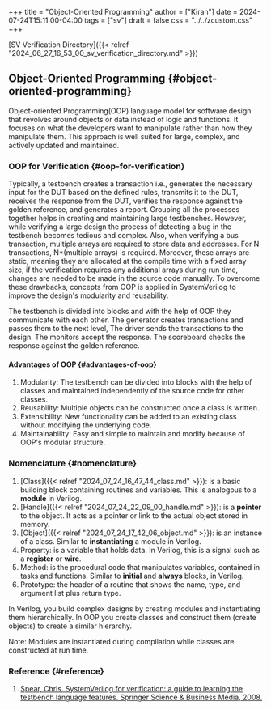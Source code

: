 +++
title = "Object-Oriented Programming"
author = ["Kiran"]
date = 2024-07-24T15:11:00-04:00
tags = ["sv"]
draft = false
css = "../../zcustom.css"
+++

[SV Verification Directory]({{< relref "2024_06_27_16_53_00_sv_verification_directory.md" >}})


## Object-Oriented Programming {#object-oriented-programming}

Object-oriented Programming(OOP) language model for software design that revolves around objects or data instead of logic and functions. It focuses on what the developers want to manipulate rather than how they manipulate them. This approach is well suited for large, complex, and actively updated and maintained.


### OOP for Verification {#oop-for-verification}

Typically, a testbench creates a transaction i.e., generates the necessary input for the DUT based on the defined rules, transmits it to the DUT, receives the response from the DUT, verifies the response against the golden reference, and generates a report. Grouping all the processes together helps in creating and maintaining large testbenches. However, while verifying a large design the process of detecting a bug in the testbench becomes tedious and complex. Also, when verifying a bus transaction, multiple arrays are required to store data and addresses. For N transactions, N\*(multiple arrays) is required. Moreover, these arrays are static, meaning they are allocated at the compile time with a fixed array size, if the verification requires any additional arrays during run time, changes are needed to be made in the source code manually. To overcome these drawbacks, concepts from OOP is applied in SystemVerilog to improve the design's modularity and reusability.

The testbench is divided into blocks and with the help of OOP they communicate with each other. The generator creates transactions and passes them to the next level, The driver sends the transactions to the design. The monitors accept the response. The scoreboard checks the response against the golden reference.


#### Advantages of OOP {#advantages-of-oop}

1.  Modularity: The testbench can be divided into blocks with the help of classes and maintained independently of the source code for other classes.
2.  Reusability: Multiple objects can be constructed once a class is written.
3.  Extensibility: New functionality can be added to an existing class without modifying the underlying code.
4.  Maintainability: Easy and simple to maintain and modify because of OOP's modular structure.


### Nomenclature {#nomenclature}

1.  [Class]({{< relref "2024_07_24_16_47_44_class.md" >}}): is a basic building block containing routines and variables. This is analogous to a **module** in Verilog.
2.  [Handle]({{< relref "2024_07_24_22_09_00_handle.md" >}}): is a **pointer** to the object. It acts as a pointer or link to the actual object stored in memory.
3.  [Object]({{< relref "2024_07_24_17_42_06_object.md" >}}): is an instance of a class. Similar to **instantiating** a module in Verilog.
4.  Property: is a variable that holds data. In Verilog, this is a signal such as a **register** or **wire**.
5.  Method: is the procedural code that manipulates variables, contained in tasks and functions. Similar to **initial** and **always** blocks, in Verilog.
6.  Prototype: the header of a routine that shows the name, type, and argument list plus return type.

In Verilog, you build complex designs by creating modules and instantiating them hierarchically. In OOP you create classes and construct them (create objects) to create a similar hierarchy.

Note: Modules are instantiated during compilation while classes are constructed at run time.


### Reference {#reference}

1.  [Spear, Chris. SystemVerilog for verification: a guide to learning the testbench language features. Springer Science &amp; Business Media, 2008.](https://link.springer.com/book/10.1007/978-1-4614-0715-7)
